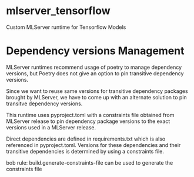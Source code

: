 # mlserver_tensorflow

Custom MLServer runtime for Tensorflow Models


# Dependency versions Management

MLServer runtimes recommend usage of poetry to manage dependency versions, but Poetry does not give an option to pin transitive dependency versions.

Since we want to reuse same versions for transitive dependency packages brought by MLServer, we have to come up with an alternate solution to pin transitve dependency versions.

This runtime uses pyproject.toml with a constraints file obtained from MLServer release to pin dependency package versions to the exact versions used in a MLServer release.

Direct dependencies are defined in requirements.txt which is also referenced in pyproject.toml. Versions for these dependencies and their transitive dependencies is determined by using a constraints file.

bob rule: build.generate-constraints-file can be used to generate the constraints file


